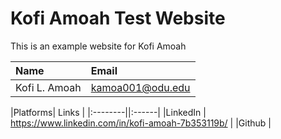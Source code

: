 # Kofi Amoah Test Website

This is an example website for Kofi Amoah

| Name  | Email |
|:------|:------|
|Kofi L. Amoah  | <kamoa001@odu.edu> |


|Platforms| Links  |
|:--------||:------|
|LinkedIn | <https://www.linkedin.com/in/kofi-amoah-7b353119b/> |
|Github   | 


